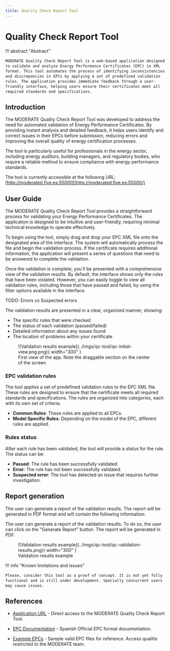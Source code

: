 ```yaml
---
title: Quality Check Report Tool
---
```


# Quality Check Report Tool

!!! abstract "Abstract"

    MODERATE Quality Check Report Tool is a web-based application designed to validate and analyze Energy Performance Certificates (EPC) in XML format. This tool automates the process of identifying inconsistencies and discrepancies in EPCs by applying a set of predefined validation rules. The application provides immediate feedback through a user-friendly interface, helping users ensure their certificates meet all required standards and specifications.

## Introduction

The MODERATE Quality Check Report Tool was developed to address the need for automated validation of Energy Performance Certificates. By providing instant analysis and detailed feedback, it helps users identify and correct issues in their EPCs before submission, reducing errors and improving the overall quality of energy certification processes.

The tool is particularly useful for professionals in the energy sector, including energy auditors, building managers, and regulatory bodies, who require a reliable method to ensure compliance with energy performance standards.

The tool is currently accessible at the following URL: [http://moderated.five.es:55000](http://moderated.five.es:55000/)

## User Guide

The MODERATE Quality Check Report Tool provides a straightforward process for validating your Energy Performance Certificates. The application is designed to be intuitive and user-friendly, requiring minimal technical knowledge to operate effectively.

To begin using the tool, simply drag and drop your EPC XML file onto the designated area of the interface. The system will automatically process the file and begin the validation process. If the certificate requires additional information, the application will present a series of questions that need to be answered to complete the validation.

Once the validation is complete, you'll be presented with a comprehensive view of the validation results. By default, the interface shows only the rules that have been violated. However, you can easily toggle to view all validation rules, including those that have passed and failed, by using the filter options available in the interface.

TODO: Errors vs Suspected errors

The validation results are presented in a clear, organized manner, showing:

- The specific rules that were checked
- The status of each validation (passed/failed)
- Detailed information about any issues found
- The location of problems within your certificate

<figure markdown="span">
  ![Validation results example](../imgs/qc-tool/qc-initial-view.png.png){ width="300" }
  <figcaption>First view of the app. Note the draggable section on the center of the screen</figcaption>
</figure>

### EPC validation rules

The tool applies a set of predefined validation rules to the EPC XML file. These rules are designed to ensure that the certificate meets all required standards and specifications. The rules are organized into categories, each with its own set of criteria.

- **Common Rules**: These rules are applied to all EPCs.
- **Model Specific Rules**: Depending on the model of the EPC, different rules are applied.

### Rules status

After each rule has been validated, the tool will provide a status for the rule. The status can be:

- **Passed**: The rule has been successfully validated.
- **Error**: The rule has not been successfully validated.
- **Suspected error**: The tool has detected an issue that requires further investigation.

## Report generation

The user can generate a report of the validation results. The report will be generated in PDF format and will contain the following information:

The user can generate a report of the validation results. To do so, the user can click on the "Generate Report" button. The report will be generated in PDF.

<figure markdown="span">
  ![Validation results example](../imgs/qc-tool/qc-validation-results.png){ width="300" }
  <figcaption>Validation results example</figcaption>
</figure>

!!! info "Known limitations and issues"

    Please, consider this tool as a proof of concept. It is not yet fully functional and is still under development. Specially concurrent users may cause issues.

## References

- [Application URL](http://moderated.five.es:55000/) - Direct access to the MODERATE Quality Check Report Tool.

- [EPC Documentation](https://www.miteco.gob.es/content/dam/miteco/es/energia/files-1/Eficiencia/CertificacionEnergetica/DocumentosReconocidos/documentos-reconocidos/normativamodelosutilizacion/2-Informe_evaluacion_energetica_edificio_formato_electronicov2.1_XML.pdf) - Spanish Official EPC format documentation.

- [Example EPCs](https://github.com/MODERATE-Project/quality-check-report-tool/tree/master/epcs) - Sample valid EPC files for reference. Access qualitis restricted to the MODERATE team.

